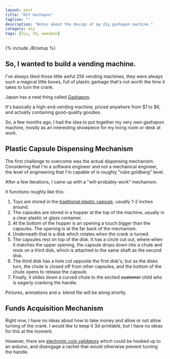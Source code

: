 ```yaml
---
layout: post
title: "DIY Gashapon"
tagline: ""
description: "Notes about the design of my diy gashapon machine."
category: diy
tags: [diy, 3d, weeaboo]
---
```

{% include JB/setup %}

So, I wanted to build a vending machine.
----------------------------------------

I've always liked those little awful 25¢ vending machines, they were always
such a magical little boxes, full of plastic garbage that's not worth the time
it takes to turn the crank.

Japan has a neat thing called [Gashapon](http://en.wikipedia.org/wiki/Gashapon).

It's basically a high-end vending machine, priced anywhere from $1 to $6, and
actually containing good-quality goodies.

So, a few months ago, I had the idea to put together my very own gashapon machine,
mostly as an interesting showpiece for my living room or desk at work.

Plastic Capsule Dispensing Mechanism
------------------------------------

The first challenge to overcome was the actual dispensing mechanism.
Considering that I'm a software engineer and not a mechanical engineer,
the level of engineering that I'm capable of is roughly "rube goldberg" level.

After a few iterations, I came up with a "will-probably-work" mechanism.

It functions roughly like this:

1. Toys are stored in the [traditional plastic capsule](http://www.candymachines.com/Empty-Vending-Capsules-C99.aspx),
    usually 1-2 inches around.
2. The capsules are stored in a hopper at the top of the machine, usually in a
    clear plastic or glass container.
3. At the bottom of the hopper is an opening a touch bigger than the capsules.
    The opening is at the far back of the mechanism.
4. Underneath that is a disk which rotates when the crank is turned.
5. The capsules rest on top of the disk. It has a circle cut out, where when it
    matches the upper opening, the capsule drops down into a chute and rests on
    a third disk, which is attached to the same shaft as the second disk.
5. The third disk has a hole cut opposite the first disk's, but as the disks
    turn, the chute is closed off from other capsules, and the bottom of the
    chute opens to release the capsule.
6. Finally, it slides down a curved chute to the excited <del>customer</del>
    child who is eagerly cranking the handle.

Pictures, animations and a .blend file will be along shortly.

Funds Acquisition Mechanism
---------------------------

Right now, I have no ideas about how to take money and allow or not allow turning of the crank.
I would like to keep it 3d-printable, but I have no ideas for this at the moment.

However, there are [electronic coin validators](http://www.adafruit.com/products/786)
which could be hooked up to an arduino, and disengage a rachet that would
otherwise prevent turning the handle.

